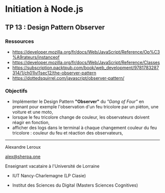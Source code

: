 # Initiation à Node.js

## TP 13 : Design Pattern Observer

### Ressources

- https://developer.mozilla.org/fr/docs/Web/JavaScript/Reference/Op%C3%A9rateurs/instanceof
- https://developer.mozilla.org/fr/docs/Web/JavaScript/Reference/Classes
- https://subscription.packtpub.com/book/web_development/9781783287314/1/ch01lvl1sec12/the-observer-pattern
- https://dottedsquirrel.com/javascript/observer-pattern/

### Objectifs

- Implémenter le Design Pattern **"Observer"** du _"Gang of Four"_ en prenant pour exemple l'observation d'un feu tricolore par un piéton, une voiture et une moto,
- lorsque le feu tricolore change de couleur, les observateurs doivent réagir en fonction,
- afficher des logs dans le terminal à chaque changement couleur du feu tricolore : couleur du feu et réaction des observateurs,

---

Alexandre Leroux

alex@sherpa.one

Enseignant vacataire à l'Université de Lorraine

- IUT Nancy-Charlemagne (LP Ciasie)

- Institut des Sciences du Digital (Masters Sciences Cognitives)
